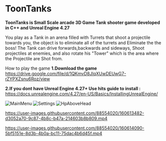 # ToonTanks
**ToonTanks is Small Scale arcade 3D Game Tank shooter game developed in C++ and Unreal Engine 4.27**

You play as a Tank in an arena filled with Turrets that shoot a projectile towards you, the object is to eliminate all of the turrets and Eliminate the the boss!
The Tank can drive forwards,backwards and sideways, Shoot projectiles at enemies, and also rotate his "Tower" which is the area where the  Projectile 
are Shot from.

How to play the game
**1.Download the game** https://drive.google.com/file/d/1QKmvD8JlqXUwDEUwG7-rZYPXZsnu6Roz/view


**2.If you dont have Unreal Engine 4.27+ Use hits guide to install :**
https://docs.unrealengine.com/4.27/en-US/Basics/InstallingUnrealEngine/


![MainMenu](https://user-images.githubusercontent.com/88554020/160614352-6195ccb2-6b16-4a39-837d-f79a3c0c230f.jpg)
![Settings](https://user-images.githubusercontent.com/88554020/160635905-66545e0a-e016-4cef-b16c-5e6508ca8bd6.jpg)
![HpAboveHead](https://user-images.githubusercontent.com/88554020/160615060-9880269a-c2ea-4f5d-8f22-ade2ca53a973.png)

https://user-images.githubusercontent.com/88554020/160613482-d3052a70-9c87-4b8c-b47a-214603b8b809.mp4


https://user-images.githubusercontent.com/88554020/160614090-5bf5151e-8d3b-4b0a-bc11-75dac4b6d45f.mp4



